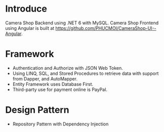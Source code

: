 # Introduce
Camera Shop Backend using .NET 6 with MySQL.
Camera Shop Frontend using Angular is built at https://github.com/PHUCMOI/CameraShop-UI--Angular.

# Framework
 - Authentication and Authorize with JSON Web Token.
 - Using LINQ, SQL, and Stored Procedures to retrieve data with support from Dapper, and AutoMapper.
 - Entity Framework uses Database First.
 - Third-party use for payment online is PayPal.

# Design Pattern 
 - Repository Pattern with Dependency Injection
